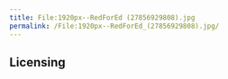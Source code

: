 ```yaml
---
title: File:1920px--RedForEd (27856929808).jpg
permalink: /File:1920px--RedForEd_(27856929808).jpg/
---
```


## Licensing